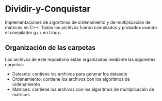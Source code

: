 # Dividir-y-Conquistar
Implementaciones de algoritmos de ordenamiento y de multiplicación de matrices en C++. Todos los archivos fueron compilados y probados usando el compilador g++ en Linux.

## Organización de las carpetas 
Los archivos de este repositorio están organizados mediante las siguientes carpetas:

- Datasets: contiene los archivos para generar los datasets
- Ordenamiento: contiene los archivos con los algoritmos de ordenamiento
- Matrices: contiene los archivos con los algoritmos de multiplicación de matrices

